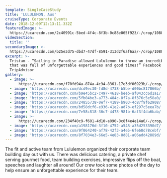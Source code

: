 ```yaml
---
template: SingleCaseStudy
title: 'LULULEMON, Aus'
cruiseType: Corporate Events
date: 2018-12-09T12:13:11.332Z
featuredImage: >-
  https://ucarecdn.com/2c40991c-5bed-4f4c-8f3b-0c88e065f923/-/crop/1080x1207/0,0/-/preview/
videoSection:
  title: ''
secondaryImage: >-
  https://ucarecdn.com/b25e3d75-dbd7-47df-8591-313d2f6af6aa/-/crop/1080x767/0,183/-/preview/
excerpt: >-
  Tristan - “Sailing in Paradise allowed Lululemon to throw an incredible event
  that was full of unforgettable experiences and good times!” Facebook and
  TripAdvisor
gallery:
  - image: >-
      https://ucarecdn.com/f70fd94a-874a-4c94-8361-17e3df06923b/-/crop/1080x1048/0,484/-/preview/
  - image: 'https://ucarecdn.com/dcd9ec30-fd8d-4738-b5be-d00bc817066b/'
  - image: 'https://ucarecdn.com/b9e45bc2-c497-4618-beeb-af043cc6d1a1/'
  - image: 'https://ucarecdn.com/5fb04be3-a773-484c-8f7a-8f376c5e58a0/'
  - image: 'https://ucarecdn.com/24855738-0ef7-4189-b903-4c87f9f62908/'
  - image: 'https://ucarecdn.com/bd58dcf6-e936-41e2-ad7b-ef297c5eea7b/'
  - image: 'https://ucarecdn.com/7e58c818-36c7-4478-981b-6af3f4da6bab/'
  - image: >-
      https://ucarecdn.com/234f40c9-f601-4d10-a090-8c8f4e4e14a6/-/crop/910x1101/0,123/-/preview/
  - image: 'https://ucarecdn.com/a198176d-3f10-4752-a548-a35d253390d7/'
  - image: 'https://ucarecdn.com/9f064240-af78-42f3-a4e5-6fe68d78cebf/'
  - image: 'https://ucarecdn.com/8f7034e3-66e5-4e83-8d81-a06add42889d/'
---
```

The fit and active team from Lululemon organized their corporate team building day out with us. There was delicious catering, a private chef serving gourmet food, team building exercises, impressive flips off the boat, speeches and laughter all around! Our crew took some photos of the day to help ensure an unforgettable experience for their team.
